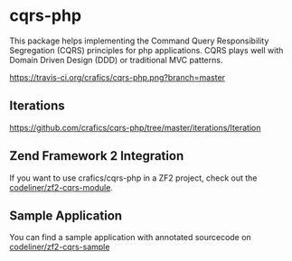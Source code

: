 cqrs-php
========
This package helps implementing the Command Query Responsibility Segregation (CQRS) principles for php applications.
CQRS plays well with Domain Driven Design (DDD) or traditional MVC patterns.

https://travis-ci.org/crafics/cqrs-php.png?branch=master

## Iterations

https://github.com/crafics/cqrs-php/tree/master/iterations/Iteration

Zend Framework 2 Integration
-----------------------------
If you want to use crafics/cqrs-php in a ZF2 project, check out the [codeliner/zf2-cqrs-module](https://github.com/codeliner/zf2-cqrs-module).

Sample Application
-------------------
You can find a sample application with annotated sourcecode on [codeliner/zf2-cqrs-sample](https://github.com/codeliner/zf2-cqrs-sample)


